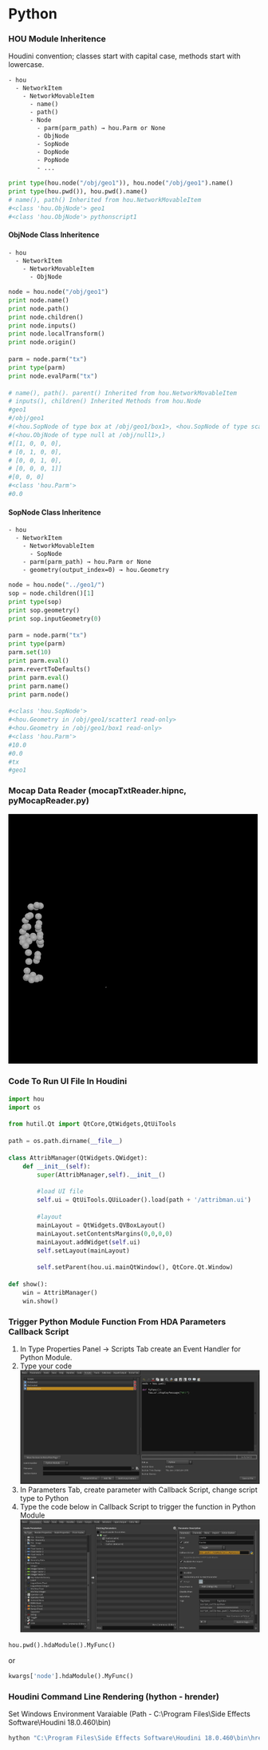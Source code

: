 # Python
### HOU Module Inheritence
Houdini convention; classes start with capital case, methods start with lowercase.
```
- hou
  - NetworkItem
    - NetworkMovableItem
      - name()
      - path()
      - Node
        - parm(parm_path) → hou.Parm or None
        - ObjNode
        - SopNode
        - DopNode
        - PopNode
        - ...
```

```python
print type(hou.node("/obj/geo1")), hou.node("/obj/geo1").name()
print type(hou.pwd()), hou.pwd().name()
# name(), path() Inherited from hou.NetworkMovableItem
#<class 'hou.ObjNode'> geo1
#<class 'hou.ObjNode'> pythonscript1
```

#### ObjNode Class Inheritence
```
- hou
  - NetworkItem
    - NetworkMovableItem
      - ObjNode
```

```python
node = hou.node("/obj/geo1")
print node.name()
print node.path()
print node.children()
print node.inputs()
print node.localTransform()
print node.origin()

parm = node.parm("tx")
print type(parm)
print node.evalParm("tx")

# name(), path(). parent() Inherited from hou.NetworkMovableItem
# inputs(), children() Inherited Methods from hou.Node
#geo1
#/obj/geo1
#(<hou.SopNode of type box at /obj/geo1/box1>, <hou.SopNode of type scatter::2.0 at /obj/geo1/scatter1>, <hou.SopNode of type torus at /obj/geo1/torus1>)
#(<hou.ObjNode of type null at /obj/null1>,)
#[[1, 0, 0, 0],
# [0, 1, 0, 0],
# [0, 0, 1, 0],
# [0, 0, 0, 1]]
#[0, 0, 0]
#<class 'hou.Parm'>
#0.0
```

#### SopNode Class Inheritence
```
- hou
  - NetworkItem
    - NetworkMovableItem
      - SopNode
	- parm(parm_path) → hou.Parm or None
	- geometry(output_index=0) → hou.Geometry
```

```python
node = hou.node("../geo1/")
sop = node.children()[1]
print type(sop)
print sop.geometry()
print sop.inputGeometry(0)

parm = node.parm("tx")
print type(parm)
parm.set(10)
print parm.eval()
parm.revertToDefaults()
print parm.eval()
print parm.name()
print parm.node()

#<class 'hou.SopNode'>
#<hou.Geometry in /obj/geo1/scatter1 read-only>
#<hou.Geometry in /obj/geo1/box1 read-only>
#<class 'hou.Parm'>
#10.0
#0.0
#tx
#geo1
```

### Mocap Data Reader (mocapTxtReader.hipnc, pyMocapReader.py)
![](mocap.gif)
### Code To Run UI File In Houdini
```python
import hou
import os

from hutil.Qt import QtCore,QtWidgets,QtUiTools

path = os.path.dirname(__file__)

class AttribManager(QtWidgets.QWidget):
    def __init__(self):
        super(AttribManager,self).__init__()

        #load UI file
        self.ui = QtUiTools.QUiLoader().load(path + '/attribman.ui')

        #layout
        mainLayout = QtWidgets.QVBoxLayout()
        mainLayout.setContentsMargins(0,0,0,0)
        mainLayout.addWidget(self.ui)
        self.setLayout(mainLayout)

        self.setParent(hou.ui.mainQtWindow(), QtCore.Qt.Window)

def show():
    win = AttribManager()
    win.show()
```

### Trigger Python Module Function From HDA Parameters Callback Script
1. In Type Properties Panel -> Scripts Tab create an Event Handler for Python Module.
2. Type your code
![](hda_py01.JPG)
3. In Parameters Tab, create parameter with Callback Script, change script type to Python
4. Type the code below in Callback Script to trigger the function in Python Module
![](hda_py02.JPG)
```python
hou.pwd().hdaModule().MyFunc()
```
or
```python
kwargs['node'].hdaModule().MyFunc()
```

### Houdini Command Line Rendering (hython - hrender)

Set Windows Environment Varaiable (Path - C:\Program Files\Side Effects Software\Houdini 18.0.460\bin)

```python
hython "C:\Program Files\Side Effects Software\Houdini 18.0.460\bin\hrender.py" camera_clouds.hipnc -d mantra1 -e -f 1 120
```

